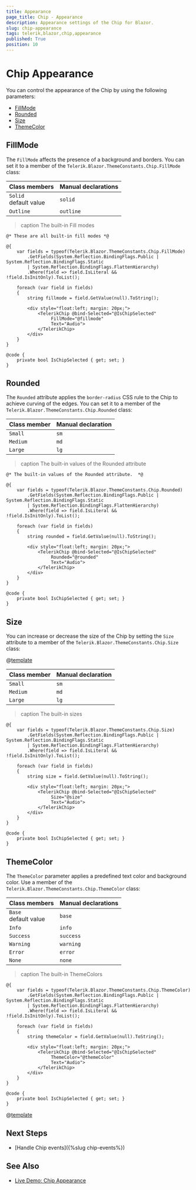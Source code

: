 ```yaml
---
title: Appearance
page_title: Chip - Appearance
description: Appearance settings of the Chip for Blazor.
slug: chip-appearance
tags: telerik,blazor,chip,appearance
published: True
position: 10
---
```


# Chip Appearance

You can control the appearance of the Chip by using the following parameters:

* [FillMode](#fillmode)
* [Rounded](#rounded)
* [Size](#size)
* [ThemeColor](#themecolor)

## FillMode

The `FillMode` affects the presence of a background and borders. You can set it to a member of the `Telerik.Blazor.ThemeConstants.Chip.FillMode` class:

| Class members | Manual declarations |
|------------|--------|
|`Solid` <br /> default value|`solid`|
|`Outline`|`outline`|

>caption The built-in Fill modes

````RAZOR
@* These are all built-in fill modes *@

@{
    var fields = typeof(Telerik.Blazor.ThemeConstants.Chip.FillMode)
        .GetFields(System.Reflection.BindingFlags.Public | System.Reflection.BindingFlags.Static
        | System.Reflection.BindingFlags.FlattenHierarchy)
        .Where(field => field.IsLiteral && !field.IsInitOnly).ToList();

    foreach (var field in fields)
    {
        string fillmode = field.GetValue(null).ToString();

        <div style="float:left; margin: 20px;">
            <TelerikChip @bind-Selected="@IsChipSelected"
                 FillMode="@fillmode"
                 Text="Audio">
            </TelerikChip>
        </div>
    }
}

@code {
    private bool IsChipSelected { get; set; }
}
````

## Rounded

The `Rounded` attribute applies the `border-radius` CSS rule to the Chip to achieve curving of the edges. You can set it to a member of the `Telerik.Blazor.ThemeConstants.Chip.Rounded` class:

| Class member | Manual declaration |
|------------|--------|
|`Small` |`sm`|
|`Medium`|`md`|
|`Large`|`lg`|

>caption The built-in values of the Rounded attribute

````RAZOR
@* The built-in values of the Rounded attribute.  *@

@{
    var fields = typeof(Telerik.Blazor.ThemeConstants.Chip.Rounded)
        .GetFields(System.Reflection.BindingFlags.Public | System.Reflection.BindingFlags.Static
        | System.Reflection.BindingFlags.FlattenHierarchy)
        .Where(field => field.IsLiteral && !field.IsInitOnly).ToList();

    foreach (var field in fields)
    {
        string rounded = field.GetValue(null).ToString();

        <div style="float:left; margin: 20px;">
            <TelerikChip @bind-Selected="@IsChipSelected"
                 Rounded="@rounded"
                 Text="Audio">
            </TelerikChip>
        </div>
    }
}

@code {
    private bool IsChipSelected { get; set; }
}
````

## Size

You can increase or decrease the size of the Chip by setting the `Size` attribute to a member of the `Telerik.Blazor.ThemeConstants.Chip.Size` class:

@[template](/_contentTemplates/common/parameters-table-styles.md#table-layout)

| Class member | Manual declaration |
|------------|--------|
|`Small` |`sm`|
|`Medium`|`md`|
|`Large`|`lg`|

>caption The built-in sizes

````RAZOR
@{
    var fields = typeof(Telerik.Blazor.ThemeConstants.Chip.Size)
        .GetFields(System.Reflection.BindingFlags.Public | System.Reflection.BindingFlags.Static
        | System.Reflection.BindingFlags.FlattenHierarchy)
        .Where(field => field.IsLiteral && !field.IsInitOnly).ToList();

    foreach (var field in fields)
    {
        string size = field.GetValue(null).ToString();

        <div style="float:left; margin: 20px;">
            <TelerikChip @bind-Selected="@IsChipSelected"
                 Size="@size"
                 Text="Audio">
            </TelerikChip>
        </div>
    }
}

@code {
    private bool IsChipSelected { get; set; }
}
````

## ThemeColor

The `ThemeColor` parameter applies a predefined text color and background color. Use a member of the `Telerik.Blazor.ThemeConstants.Chip.ThemeColor` class:

| Class members | Manual declarations |
|------------|--------|
|`Base` <br /> default value |`base`|
|`Info`|`info`|
|`Success`|`success`|
|`Warning`|`warning`|
|`Error`|`error`|
|`None`|`none`|

>caption The built-in ThemeColors

````RAZOR
@{
    var fields = typeof(Telerik.Blazor.ThemeConstants.Chip.ThemeColor)
        .GetFields(System.Reflection.BindingFlags.Public | System.Reflection.BindingFlags.Static
        | System.Reflection.BindingFlags.FlattenHierarchy)
        .Where(field => field.IsLiteral && !field.IsInitOnly).ToList();

    foreach (var field in fields)
    {
        string themeColor = field.GetValue(null).ToString();

        <div style="float:left; margin: 20px;">
            <TelerikChip @bind-Selected="@IsChipSelected"
                 ThemeColor="@themeColor"
                 Text="Audio">
            </TelerikChip>
        </div>
    }
}

@code {
    private bool IsChipSelected { get; set; }
}
````

@[template](/_contentTemplates/common/themebuilder-section.md#appearance-themebuilder)

## Next Steps

* [Handle Chip events]({%slug chip-events%})

## See Also

* [Live Demo: Chip Appearance](https://demos.telerik.com/blazor-ui/chip/appearance)
